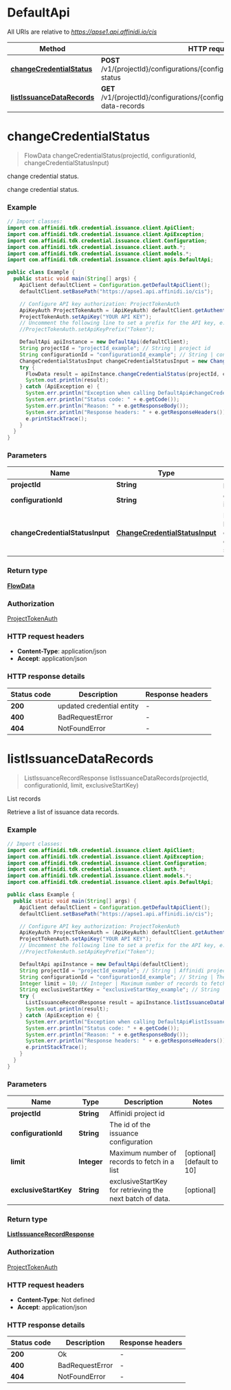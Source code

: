 # DefaultApi

All URIs are relative to *https://apse1.api.affinidi.io/cis*

| Method                                                               | HTTP request                                                                            | Description               |
| -------------------------------------------------------------------- | --------------------------------------------------------------------------------------- | ------------------------- |
| [**changeCredentialStatus**](DefaultApi.md#changeCredentialStatus)   | **POST** /v1/{projectId}/configurations/{configurationId}/issuance/change-status        | change credential status. |
| [**listIssuanceDataRecords**](DefaultApi.md#listIssuanceDataRecords) | **GET** /v1/{projectId}/configurations/{configurationId}/issuance/issuance-data-records | List records              |

<a id="changeCredentialStatus"></a>

# **changeCredentialStatus**

> FlowData changeCredentialStatus(projectId, configurationId, changeCredentialStatusInput)

change credential status.

change credential status.

### Example

```java
// Import classes:
import com.affinidi.tdk.credential.issuance.client.ApiClient;
import com.affinidi.tdk.credential.issuance.client.ApiException;
import com.affinidi.tdk.credential.issuance.client.Configuration;
import com.affinidi.tdk.credential.issuance.client.auth.*;
import com.affinidi.tdk.credential.issuance.client.models.*;
import com.affinidi.tdk.credential.issuance.client.apis.DefaultApi;

public class Example {
  public static void main(String[] args) {
    ApiClient defaultClient = Configuration.getDefaultApiClient();
    defaultClient.setBasePath("https://apse1.api.affinidi.io/cis");

    // Configure API key authorization: ProjectTokenAuth
    ApiKeyAuth ProjectTokenAuth = (ApiKeyAuth) defaultClient.getAuthentication("ProjectTokenAuth");
    ProjectTokenAuth.setApiKey("YOUR API KEY");
    // Uncomment the following line to set a prefix for the API key, e.g. "Token" (defaults to null)
    //ProjectTokenAuth.setApiKeyPrefix("Token");

    DefaultApi apiInstance = new DefaultApi(defaultClient);
    String projectId = "projectId_example"; // String | project id
    String configurationId = "configurationId_example"; // String | configuration id
    ChangeCredentialStatusInput changeCredentialStatusInput = new ChangeCredentialStatusInput(); // ChangeCredentialStatusInput | Request body for changing credential status
    try {
      FlowData result = apiInstance.changeCredentialStatus(projectId, configurationId, changeCredentialStatusInput);
      System.out.println(result);
    } catch (ApiException e) {
      System.err.println("Exception when calling DefaultApi#changeCredentialStatus");
      System.err.println("Status code: " + e.getCode());
      System.err.println("Reason: " + e.getResponseBody());
      System.err.println("Response headers: " + e.getResponseHeaders());
      e.printStackTrace();
    }
  }
}
```

### Parameters

| Name                            | Type                                                              | Description                                 | Notes |
| ------------------------------- | ----------------------------------------------------------------- | ------------------------------------------- | ----- |
| **projectId**                   | **String**                                                        | project id                                  |       |
| **configurationId**             | **String**                                                        | configuration id                            |       |
| **changeCredentialStatusInput** | [**ChangeCredentialStatusInput**](ChangeCredentialStatusInput.md) | Request body for changing credential status |       |

### Return type

[**FlowData**](FlowData.md)

### Authorization

[ProjectTokenAuth](../README.md#ProjectTokenAuth)

### HTTP request headers

- **Content-Type**: application/json
- **Accept**: application/json

### HTTP response details

| Status code | Description               | Response headers |
| ----------- | ------------------------- | ---------------- |
| **200**     | updated credential entity | -                |
| **400**     | BadRequestError           | -                |
| **404**     | NotFoundError             | -                |

<a id="listIssuanceDataRecords"></a>

# **listIssuanceDataRecords**

> ListIssuanceRecordResponse listIssuanceDataRecords(projectId, configurationId, limit, exclusiveStartKey)

List records

Retrieve a list of issuance data records.

### Example

```java
// Import classes:
import com.affinidi.tdk.credential.issuance.client.ApiClient;
import com.affinidi.tdk.credential.issuance.client.ApiException;
import com.affinidi.tdk.credential.issuance.client.Configuration;
import com.affinidi.tdk.credential.issuance.client.auth.*;
import com.affinidi.tdk.credential.issuance.client.models.*;
import com.affinidi.tdk.credential.issuance.client.apis.DefaultApi;

public class Example {
  public static void main(String[] args) {
    ApiClient defaultClient = Configuration.getDefaultApiClient();
    defaultClient.setBasePath("https://apse1.api.affinidi.io/cis");

    // Configure API key authorization: ProjectTokenAuth
    ApiKeyAuth ProjectTokenAuth = (ApiKeyAuth) defaultClient.getAuthentication("ProjectTokenAuth");
    ProjectTokenAuth.setApiKey("YOUR API KEY");
    // Uncomment the following line to set a prefix for the API key, e.g. "Token" (defaults to null)
    //ProjectTokenAuth.setApiKeyPrefix("Token");

    DefaultApi apiInstance = new DefaultApi(defaultClient);
    String projectId = "projectId_example"; // String | Affinidi project id
    String configurationId = "configurationId_example"; // String | The id of the issuance configuration
    Integer limit = 10; // Integer | Maximum number of records to fetch in a list
    String exclusiveStartKey = "exclusiveStartKey_example"; // String | exclusiveStartKey for retrieving the next batch of data.
    try {
      ListIssuanceRecordResponse result = apiInstance.listIssuanceDataRecords(projectId, configurationId, limit, exclusiveStartKey);
      System.out.println(result);
    } catch (ApiException e) {
      System.err.println("Exception when calling DefaultApi#listIssuanceDataRecords");
      System.err.println("Status code: " + e.getCode());
      System.err.println("Reason: " + e.getResponseBody());
      System.err.println("Response headers: " + e.getResponseHeaders());
      e.printStackTrace();
    }
  }
}
```

### Parameters

| Name                  | Type        | Description                                              | Notes                      |
| --------------------- | ----------- | -------------------------------------------------------- | -------------------------- |
| **projectId**         | **String**  | Affinidi project id                                      |                            |
| **configurationId**   | **String**  | The id of the issuance configuration                     |                            |
| **limit**             | **Integer** | Maximum number of records to fetch in a list             | [optional] [default to 10] |
| **exclusiveStartKey** | **String**  | exclusiveStartKey for retrieving the next batch of data. | [optional]                 |

### Return type

[**ListIssuanceRecordResponse**](ListIssuanceRecordResponse.md)

### Authorization

[ProjectTokenAuth](../README.md#ProjectTokenAuth)

### HTTP request headers

- **Content-Type**: Not defined
- **Accept**: application/json

### HTTP response details

| Status code | Description     | Response headers |
| ----------- | --------------- | ---------------- |
| **200**     | Ok              | -                |
| **400**     | BadRequestError | -                |
| **404**     | NotFoundError   | -                |
